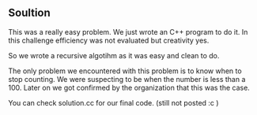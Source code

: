 ## Soultion

This was a really easy problem. We just wrote an C++ program to do it.
In this challenge efficiency was not evaluated but creativity yes.

So we wrote a recursive algotihm as it was easy and clean to do.

The only problem we encountered with this problem is to know when to stop
counting. We were suspecting to be when the number is less than a 100. 
Later on we got confirmed by the organization that this was the case.

You can check solution.cc for our final code. (still not posted :c )
